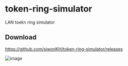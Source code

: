 # token-ring-simulator
LAN toekn ring simulator


## Download
https://github.com/siwonKH/token-ring-simulator/releases


![image](https://github.com/siwonKH/token-ring-simulator/assets/78010461/1bccf559-cd8f-49f1-a77f-f56617a1d105)

